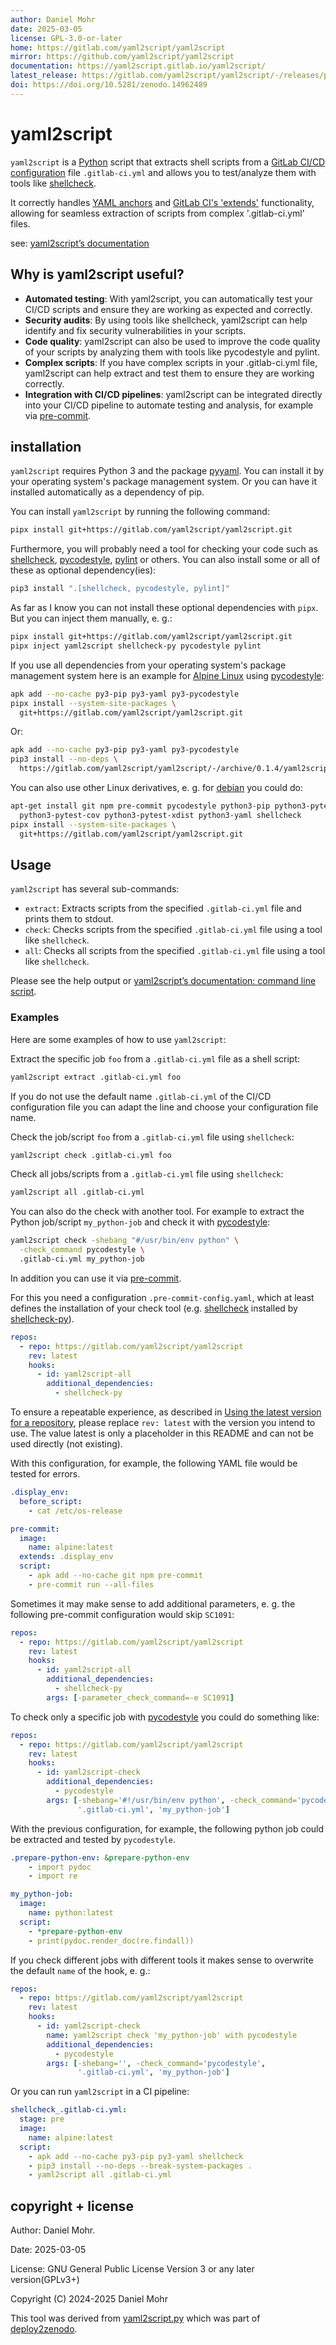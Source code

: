 ```yaml
---
author: Daniel Mohr
date: 2025-03-05
license: GPL-3.0-or-later
home: https://gitlab.com/yaml2script/yaml2script
mirror: https://github.com/yaml2script/yaml2script
documentation: https://yaml2script.gitlab.io/yaml2script/
latest_release: https://gitlab.com/yaml2script/yaml2script/-/releases/permalink/latest
doi: https://doi.org/10.5281/zenodo.14962489
---
```


# yaml2script

`yaml2script` is a [Python](https://www.python.org/) script that
extracts shell scripts from a
[GitLab CI/CD configuration](https://docs.gitlab.com/development/cicd/)
file `.gitlab-ci.yml` and allows you to test/analyze them with tools like
[shellcheck](https://www.shellcheck.net/).

It correctly handles [YAML anchors](https://docs.gitlab.com/ci/yaml/yaml_optimization/#yaml-anchors-for-scripts)
and [GitLab CI's 'extends'](https://docs.gitlab.com/ci/yaml/#extends)
functionality,
allowing for seamless extraction of scripts from complex '.gitlab-ci.yml'
files.

see: [yaml2script’s documentation](https://yaml2script.gitlab.io/yaml2script/)

## Why is yaml2script useful?

* **Automated testing**:
  With yaml2script, you can automatically test your CI/CD scripts and
  ensure they are working as expected and correctly.
* **Security audits**:
  By using tools like shellcheck, yaml2script can help identify and
  fix security vulnerabilities in your scripts.
* **Code quality**:
  yaml2script can also be used to improve the code quality of your scripts
  by analyzing them with tools like pycodestyle and pylint.
* **Complex scripts**:
  If you have complex scripts in your .gitlab-ci.yml file,
  yaml2script can help extract and test them to ensure they are working
  correctly.
* **Integration with CI/CD pipelines**:
  yaml2script can be integrated directly into your CI/CD pipeline to
  automate testing and analysis, for example via
  [pre-commit](https://pre-commit.com/).

## installation

`yaml2script` requires Python 3 and the package [pyyaml](https://pyyaml.org/).
You can install it by your operating system's package management system.
Or you can have it installed automatically as a dependency of pip.

You can install `yaml2script` by running the following command:

```sh
pipx install git+https://gitlab.com/yaml2script/yaml2script.git
```

Furthermore, you will probably need a tool for checking your code such as
[shellcheck](https://www.shellcheck.net/),
[pycodestyle](https://pycodestyle.pycqa.org/en/latest/),
[pylint](https://github.com/pylint-dev/pylint)
or others.
You can also install some or all of these as optional dependency(ies):

```sh
pip3 install ".[shellcheck, pycodestyle, pylint]"
```

As far as I know you can not install these optional dependencies with `pipx`.
But you can inject them manually, e. g.:

```sh
pipx install git+https://gitlab.com/yaml2script/yaml2script.git
pipx inject yaml2script shellcheck-py pycodestyle pylint
```

If you use all dependencies from your operating system's package management
system here is an example for [Alpine Linux](https://alpinelinux.org/) using
[pycodestyle](https://pycodestyle.pycqa.org/en/latest/):

```sh
apk add --no-cache py3-pip py3-yaml py3-pycodestyle
pipx install --system-site-packages \
  git+https://gitlab.com/yaml2script/yaml2script.git
```

Or:

```sh
apk add --no-cache py3-pip py3-yaml py3-pycodestyle
pip3 install --no-deps \
  https://gitlab.com/yaml2script/yaml2script/-/archive/0.1.4/yaml2script-0.1.4.zip
```

You can also use other Linux derivatives, e. g. for
[debian](https://www.debian.org/) you could do:

```sh
apt-get install git npm pre-commit pycodestyle python3-pip python3-pytest \
  python3-pytest-cov python3-pytest-xdist python3-yaml shellcheck
pipx install --system-site-packages \
  git+https://gitlab.com/yaml2script/yaml2script.git
```

## Usage

`yaml2script` has several sub-commands:

* `extract`: Extracts scripts from the specified `.gitlab-ci.yml` file
             and prints them to stdout.
* `check`: Checks scripts from the specified `.gitlab-ci.yml` file
           using a tool like `shellcheck`.
* `all`: Checks all scripts from the specified `.gitlab-ci.yml` file
         using a tool like `shellcheck`.

Please see the help output or
[yaml2script’s documentation: command line script](https://yaml2script.gitlab.io/yaml2script/script_yaml2script.html).

### Examples

Here are some examples of how to use `yaml2script`:

Extract the specific job `foo` from a `.gitlab-ci.yml` file as a shell script:

```sh
yaml2script extract .gitlab-ci.yml foo
```

If you do not use the default name `.gitlab-ci.yml` of the
CI/CD configuration file you can adapt the line and choose your
configuration file name.

Check the job/script `foo` from a `.gitlab-ci.yml` file using `shellcheck`:

```sh
yaml2script check .gitlab-ci.yml foo
```

Check all jobs/scripts from a `.gitlab-ci.yml` file using `shellcheck`:

```sh
yaml2script all .gitlab-ci.yml
```

You can also do the check with another tool. For example to extract the Python
job/script `my_python-job` and check it with
[pycodestyle](https://pycodestyle.pycqa.org/en/latest/):

```sh
yaml2script check -shebang "#/usr/bin/env python" \
  -check_command pycodestyle \
  .gitlab-ci.yml my_python-job
```

In addition you can use it via [pre-commit](https://pre-commit.com/).

For this you need a configuration `.pre-commit-config.yaml`, which at least
defines the installation of your check tool
(e.g. [shellcheck](https://www.shellcheck.net/) installed by
[shellcheck-py](https://github.com/shellcheck-py/shellcheck-py)).

```yaml
repos:
  - repo: https://gitlab.com/yaml2script/yaml2script
    rev: latest
    hooks:
      - id: yaml2script-all
        additional_dependencies:
          - shellcheck-py
```

To ensure a repeatable experience, as described in
[Using the latest version for a repository](https://pre-commit.com/#using-the-latest-version-for-a-repository),
please replace `rev: latest` with the version you intend to use.
The value latest is only a placeholder in this README and
can not be used directly (not existing).

With this configuration, for example, the following YAML file would be tested
for errors.

```yaml
.display_env:
  before_script:
    - cat /etc/os-release

pre-commit:
  image:
    name: alpine:latest
  extends: .display_env
  script:
    - apk add --no-cache git npm pre-commit
    - pre-commit run --all-files
```

Sometimes it may make sense to add additional parameters, e. g. the following
pre-commit configuration would skip `SC1091`:

```yaml
repos:
  - repo: https://gitlab.com/yaml2script/yaml2script
    rev: latest
    hooks:
      - id: yaml2script-all
        additional_dependencies:
          - shellcheck-py
        args: [-parameter_check_command=-e SC1091]
```

To check only a specific job with
[pycodestyle](https://pycodestyle.pycqa.org/en/latest/) you could do something
like:

```yaml
repos:
  - repo: https://gitlab.com/yaml2script/yaml2script
    rev: latest
    hooks:
      - id: yaml2script-check
        additional_dependencies:
          - pycodestyle
        args: [-shebang='#!/usr/bin/env python', -check_command='pycodestyle',
               '.gitlab-ci.yml', 'my_python-job']
```

With the previous configuration, for example, the following python job could
be extracted and tested by `pycodestyle`.

```yaml
.prepare-python-env: &prepare-python-env
    - import pydoc
    - import re

my_python-job:
  image:
    name: python:latest
  script:
    - *prepare-python-env
    - print(pydoc.render_doc(re.findall))
```

If you check different jobs with different tools it makes sense to
overwrite the default `name` of the hook, e. g.:

```yaml
repos:
  - repo: https://gitlab.com/yaml2script/yaml2script
    rev: latest
    hooks:
      - id: yaml2script-check
        name: yaml2script check 'my_python-job' with pycodestyle
        additional_dependencies:
          - pycodestyle
        args: [-shebang='', -check_command='pycodestyle',
               '.gitlab-ci.yml', 'my_python-job']
```

Or you can run `yaml2script` in a CI pipeline:

```yaml
shellcheck_.gitlab-ci.yml:
  stage: pre
  image:
    name: alpine:latest
  script:
    - apk add --no-cache py3-pip py3-yaml shellcheck
    - pip3 install --no-deps --break-system-packages .
    - yaml2script all .gitlab-ci.yml
```

## copyright + license

Author: Daniel Mohr.

Date: 2025-03-05

License: GNU General Public License Version 3 or any later version(GPLv3+)

Copyright (C) 2024-2025 Daniel Mohr

This tool was derived from
[yaml2script.py](https://gitlab.com/deploy2zenodo/deploy2zenodo/-/blob/3c9b1eb502ace2fe0cf045e7c6632a2eb4b97bb5/yaml2script.py)
which was part of [deploy2zenodo](https://doi.org/10.5281/zenodo.10112959).
